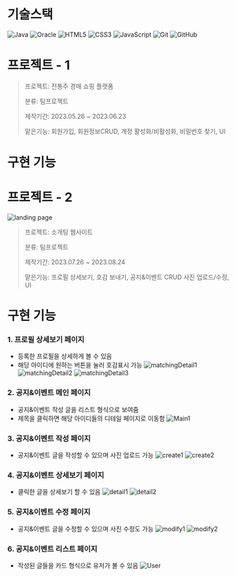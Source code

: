 기술스택
=========
![Java](https://img.shields.io/badge/java-%23ED8B00.svg?style=for-the-badge&logo=openjdk&logoColor=white)
![Oracle](https://img.shields.io/badge/Oracle-F80000?style=for-the-badge&logo=oracle&logoColor=white)
![HTML5](https://img.shields.io/badge/html5-%23E34F26.svg?style=for-the-badge&logo=html5&logoColor=white)
![CSS3](https://img.shields.io/badge/css3-%231572B6.svg?style=for-the-badge&logo=css3&logoColor=white)
![JavaScript](https://img.shields.io/badge/javascript-%23323330.svg?style=for-the-badge&logo=javascript&logoColor=%23F7DF1E)
![Git](https://img.shields.io/badge/git-%23F05033.svg?style=for-the-badge&logo=git&logoColor=white)
![GitHub](https://img.shields.io/badge/github-%23121011.svg?style=for-the-badge&logo=github&logoColor=white)


프로젝트 - 1
=============
> 프로젝트: 전통주 경매 쇼핑 플랫폼
>
> 분류: 팀프로젝트
>
> 제작기간: 2023.05.26 ~ 2023.06.23
>
> 맡은기능: 회원가입, 회원정보CRUD, 계정 활성화/비활성화, 비밀번호 찾기, UI  

구현 기능
===========

프로젝트 - 2
=============
![landing page](https://github.com/DoooHyun/Portfolio/assets/134381988/d4996cc2-9cbb-4b66-bb28-b921f015cd85)
> 프로젝트: 소개팅 웹사이트
>
> 분류: 팀프로젝트
>
> 제작기간: 2023.07.26 ~ 2023.08.24
>
> 맡은기능: 프로필 상세보기, 호감 보내기, 공지&이벤트 CRUD 사진 업로드/수정, UI

 구현 기능
 ===========
### 1. 프로필 상세보기 페이지
- 등록한 프로필을 상세하게 볼 수 있음
- 해당 아이디에 원하는 버튼을 눌러 호감표시 가능
![matchingDetail1](https://github.com/DoooHyun/Portfolio/assets/134381988/85436769-b71b-470f-ac13-8100127721a2)
![matchingDetail2](https://github.com/DoooHyun/Portfolio/assets/134381988/8efdd845-95d1-41cf-a041-d042b9802d07)
![matchingDetail3](https://github.com/DoooHyun/Portfolio/assets/134381988/57b10028-38d2-4ff4-abd1-bb37c10d8632)

 ### 2. 공지&이벤트 메인 페이지
 - 공지&이벤트 작성 글을 리스트 형식으로 보여줌
 - 제목을 클릭하면 해당 아이디들의 디테일 페이지로 이동함
![Main1](https://github.com/DoooHyun/Portfolio/assets/134381988/31a8f54b-c67c-4ade-ae88-925f03c03f21)

  
### 3. 공지&이벤트 작성 페이지
- 공지&이벤트 글을 작성할 수 있으며 사진 업로드 가능
![create1](https://github.com/DoooHyun/Portfolio/assets/134381988/1179e37f-354d-4b80-9886-142927b17f9c)
![create2](https://github.com/DoooHyun/Portfolio/assets/134381988/b37973da-068b-4661-901f-6139314c35f3)
  
### 4. 공지&이벤트 상세보기 페이지
- 클릭한 글을 상세보기 할 수 있음
![detail1](https://github.com/DoooHyun/Portfolio/assets/134381988/f4c0482a-c24c-4878-945f-bfd4ac31c1f4)
![detail2](https://github.com/DoooHyun/Portfolio/assets/134381988/b52b1e96-7ca1-48e6-81d2-5655fd813955)

### 5. 공지&이벤트 수정 페이지
- 공지&이벤트 글을 수정할 수 있으며 사진 수정도 가능
![modify1](https://github.com/DoooHyun/Portfolio/assets/134381988/528fec91-56bc-487b-a998-f50738cd8ace)
![modify2](https://github.com/DoooHyun/Portfolio/assets/134381988/481c97a5-49b7-4e25-809a-05b0e00a55ce)


### 6. 공지&이벤트 리스트 페이지
- 작성된 글들을 카드 형식으로 유저가 볼 수 있음
![User](https://github.com/DoooHyun/Portfolio/assets/134381988/2050aff7-dc37-4227-b988-e25ee7cffa3b)


